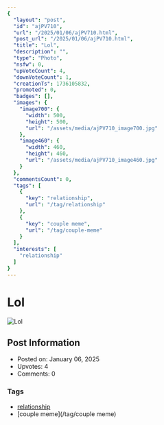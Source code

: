 ```yaml
---
{
  "layout": "post",
  "id": "ajPV710",
  "url": "/2025/01/06/ajPV710.html",
  "post_url": "/2025/01/06/ajPV710.html",
  "title": "Lol",
  "description": "",
  "type": "Photo",
  "nsfw": 0,
  "upVoteCount": 4,
  "downVoteCount": 1,
  "creationTs": 1736105832,
  "promoted": 0,
  "badges": [],
  "images": {
    "image700": {
      "width": 500,
      "height": 500,
      "url": "/assets/media/ajPV710_image700.jpg"
    },
    "image460": {
      "width": 460,
      "height": 460,
      "url": "/assets/media/ajPV710_image460.jpg"
    }
  },
  "commentsCount": 0,
  "tags": [
    {
      "key": "relationship",
      "url": "/tag/relationship"
    },
    {
      "key": "couple meme",
      "url": "/tag/couple-meme"
    }
  ],
  "interests": [
    "relationship"
  ]
}
---
```


# Lol

![Lol](/assets/media/ajPV710_image700.jpg)

## Post Information

- Posted on: January 06, 2025
- Upvotes: 4
- Comments: 0

### Tags

- [relationship](/tag/relationship)
- [couple meme](/tag/couple meme)
